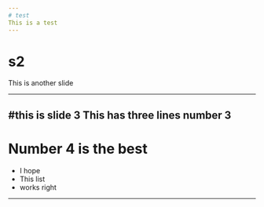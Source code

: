 ```yaml
---
# test
This is a test
---
```

# s2
This is another slide

---

#this is slide 3
This has three lines
number 3
---

# Number 4 is the best
- I hope
- This list 
- works right
---